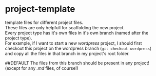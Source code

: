project-template
================

template files for different project files.  
These files are only helpfull for scaffolding the new project.  
Every project type has it's own files in it's own branch (named after the project type).  
For example, if I want to start a new *wordpress* project, I should first checkout this project on the wordpress branch (`git checkout wordpress`) and copy all the files in that branch in my project's root folder.  

##DEFAULT
The files from this branch should be present in any project! (except for any *.md* files, of course!)

